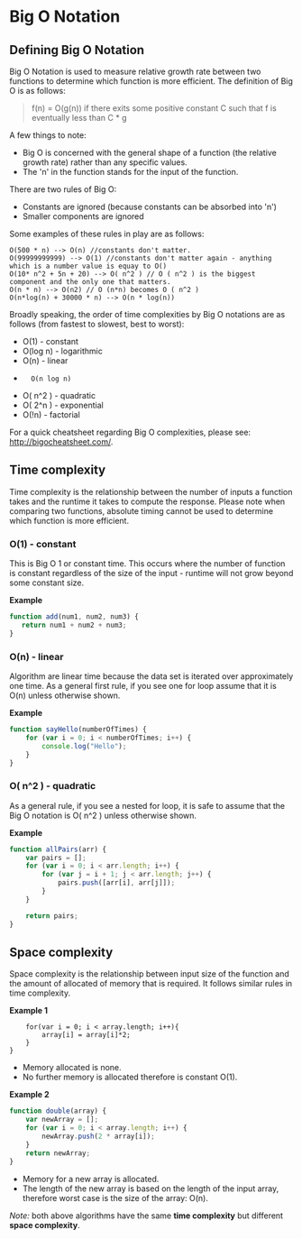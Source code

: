 # Big O Notation

## Defining Big O Notation
Big O Notation is used to measure relative growth rate between two functions to determine which function is more efficient.  The definition of Big O is as follows:  
>f(n) = O(g(n)) if there exits some positive constant C such that f is eventually less than C * g

A few things to note:  

*	Big O is concerned with the general shape of a function (the relative growth rate) rather than any specific values.
* 	The 'n' in the function stands for the input of the function.

There are two rules of Big O:

*	Constants are ignored (because constants can be absorbed into 'n')
*	Smaller components are ignored

Some examples of these rules in play are as follows:

~~~
O(500 * n) --> O(n) //constants don't matter.
O(99999999999) --> O(1) //constants don't matter again - anything which is a number value is equay to O()
O(10* n^2 + 5n + 20) --> O( n^2 ) // O ( n^2 ) is the biggest component and the only one that matters.
O(n * n) --> O(n2) // O (n*n) becomes O ( n^2 )
O(n*log(n) + 30000 * n) --> O(n * log(n))
~~~

Broadly speaking, the order of time complexities by Big O notations are as follows (from fastest to slowest, best to worst):

*	O(1) - constant
* 	O(log n) - logarithmic
*  	O(n) - linear
*   	O(n log n)
*	O( n^2 ) - quadratic
* 	O( 2^n ) - exponential
*  	O(!n) - factorial

For a quick cheatsheet regarding Big O complexities, please see: http://bigocheatsheet.com/.

## Time complexity

Time complexity is the relationship between the number of inputs a function takes and the runtime it takes to compute the response.  Please note when comparing two functions, absolute timing cannot be used to determine which function is more efficient.

### O(1) - constant

This is Big O 1 or constant time.  This occurs where the number of function is constant regardless of the size of the input - runtime will not grow beyond some constant size.

**Example**

~~~javascript
function add(num1, num2, num3) {
   return num1 + num2 + num3;
}
~~~

### O(n) - linear

Algorithm are linear time because the data set is iterated over approximately one time.  As a general first rule, if you see one for loop assume that it is O(n) unless otherwise shown.

**Example**

~~~javascript
function sayHello(numberOfTimes) {
    for (var i = 0; i < numberOfTimes; i++) {
        console.log("Hello");
    }
}
~~~

### O( n^2 ) - quadratic

As a general rule, if you see a nested for loop, it is safe to assume that the Big O notation is  O( n^2 ) unless otherwise shown.

**Example**

~~~javascript
function allPairs(arr) {
    var pairs = [];
    for (var i = 0; i < arr.length; i++) {
        for (var j = i + 1; j < arr.length; j++) {
            pairs.push([arr[i], arr[j]]);
        }
    }

    return pairs;
}
~~~

## Space complexity

Space complexity is the relationship between input size of the function and the amount of allocated of memory that is required.  It follows similar rules in time complexity.

**Example 1**

```function double(array){
    for(var i = 0; i < array.length; i++){
        array[i] = array[i]*2;
    }
}
```
* Memory allocated is none.
* No further memory is allocated therefore is constant O(1).

**Example 2**

```javascript
function double(array) {
    var newArray = [];
    for (var i = 0; i < array.length; i++) {
        newArray.push(2 * array[i]);
    }
    return newArray;
}
```
*  Memory for a new array is allocated.
*  The length of the new array is based on the length of the input array, therefore worst case is the size of the array:  O(n).

_Note:_ both above algorithms have the same **time complexity** but different **space complexity**.
